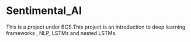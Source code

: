 # Sentimental_AI
This is a project under BCS.This project is an introduction to deep learning frameworks , NLP, LSTMs and nested LSTMs.
